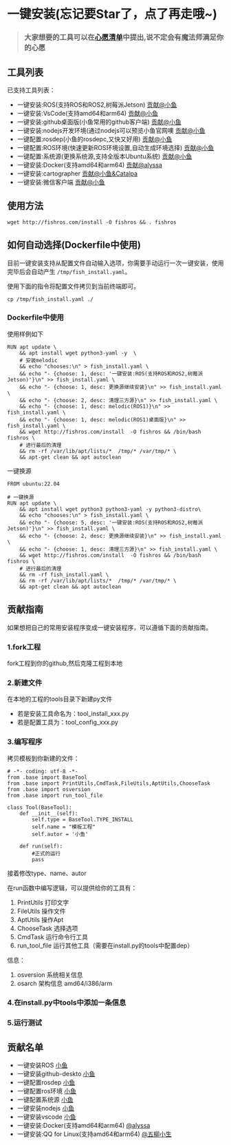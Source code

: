 # 一键安装(忘记要Star了，点了再走哦~)

> ### 大家想要的工具可以在[心愿清单](https://github.com/fishros/install/issues/2)中提出,说不定会有魔法师满足你的心愿

## 工具列表

已支持工具列表：

- 一键安装:ROS(支持ROS和ROS2,树莓派Jetson)  [贡献@小鱼](https://github.com/fishros)
- 一键安装:VsCode(支持amd64和arm64)  [贡献@小鱼](https://github.com/fishros)
- 一键安装:github桌面版(小鱼常用的github客户端)  [贡献@小鱼](https://github.com/fishros)
- 一键安装:nodejs开发环境(通过nodejs可以预览小鱼官网噢  [贡献@小鱼](https://github.com/fishros)
- 一键配置:rosdep(小鱼的rosdepc,又快又好用)  [贡献@小鱼](https://github.com/fishros)
- 一键配置:ROS环境(快速更新ROS环境设置,自动生成环境选择)  [贡献@小鱼](https://github.com/fishros)
- 一键配置:系统源(更换系统源,支持全版本Ubuntu系统)  [贡献@小鱼](https://github.com/fishros)
- 一键安装:Docker(支持amd64和arm64)  [贡献@alyssa](https://github.com/alyssa1024)
- 一键安装:cartographer  [贡献@小鱼&Catalpa ](https://github.com/fishros)
- 一键安装:微信客户端  [贡献@小鱼](https://github.com/fishros)



## 使用方法
```
wget http://fishros.com/install -O fishros && . fishros
```

## 如何自动选择(Dockerfile中使用)

目前一键安装支持从配置文件自动输入选项，你需要手动运行一次一键安装，使用完毕后会自动产生 `/tmp/fish_install.yaml`。

使用下面的指令将配置文件拷贝到当前终端即可。

```
cp /tmp/fish_install.yaml ./
```

### Dockerfile中使用

使用样例如下

```
RUN apt update \ 
    && apt install wget python3-yaml -y  \
    # 安装melodic
    && echo "chooses:\n" > fish_install.yaml \
    && echo "- {choose: 1, desc: '一键安装:ROS(支持ROS和ROS2,树莓派Jetson)'}\n" >> fish_install.yaml \
    && echo "- {choose: 1, desc: 更换源继续安装}\n" >> fish_install.yaml \
    && echo "- {choose: 2, desc: 清理三方源}\n" >> fish_install.yaml \
    && echo "- {choose: 1, desc: melodic(ROS1)}\n" >> fish_install.yaml \
    && echo "- {choose: 1, desc: melodic(ROS1)桌面版}\n" >> fish_install.yaml \
    && wget http://fishros.com/install  -O fishros && /bin/bash fishros \
    # 进行最后的清理
    && rm -rf /var/lib/apt/lists/*  /tmp/* /var/tmp/* \
    && apt-get clean && apt autoclean 
```
一键换源

```
FROM ubuntu:22.04

# 一键换源
RUN apt update \
    && apt install wget python3 python3-yaml -y python3-distro\
    && echo "chooses:\n" > fish_install.yaml \
    && echo "- {choose: 5, desc: '一键安装:ROS(支持ROS和ROS2,树莓派Jetson)'}\n" >> fish_install.yaml \
    && echo "- {choose: 2, desc: 更换源继续安装}\n" >> fish_install.yaml \
    && echo "- {choose: 1, desc: 清理三方源}\n" >> fish_install.yaml \
    && wget http://fishros.com/install  -O fishros && /bin/bash fishros \
    # 进行最后的清理
    && rm -rf fish_install.yaml \
    && rm -rf /var/lib/apt/lists/*  /tmp/* /var/tmp/* \
    && apt-get clean && apt autoclean 
```

## 贡献指南

如果想把自己的常用安装程序变成一键安装程序，可以遵循下面的贡献指南。

### 1.fork工程

fork工程到你的github,然后克隆工程到本地

### 2.新建文件

在本地的工程的tools目录下新建py文件

- 若是安装工具命名为：tool_install_xxx.py
- 若是配置工具为：tool_config_xxx.py

### 3.编写程序

拷贝模板到你新建的文件：

```
# -*- coding: utf-8 -*-
from .base import BaseTool
from .base import PrintUtils,CmdTask,FileUtils,AptUtils,ChooseTask
from .base import osversion
from .base import run_tool_file

class Tool(BaseTool):
    def __init__(self):
        self.type = BaseTool.TYPE_INSTALL
        self.name = "模板工程"
        self.autor = '小鱼'

    def run(self):
        #正式的运行
        pass
```

接着修改type、name、autor

在run函数中编写逻辑，可以提供给你的工具有：
1. PrintUtils 打印文字
2. FileUtils 操作文件
3. AptUtils 操作Apt
4. ChooseTask 选择选项
5. CmdTask 运行命令行工具
6. run_tool_file 运行其他工具（需要在install.py的tools中配置dep）

信息：
1. osversion 系统相关信息
2. osarch 架构信息 amd64/i386/arm

### 4.在install.py中tools中添加一条信息

### 5.运行测试


## 贡献名单

- 一键安装ROS [小鱼](https://github.com/fishros)
- 一键安装github-deskto [小鱼](https://github.com/fishros)
- 一键配置rosdep [小鱼](https://github.com/fishros)
- 一键配置ros环境 [小鱼](https://github.com/fishros)
- 一键配置系统源 [小鱼](https://github.com/fishros)
- 一键安装nodejs [小鱼](https://github.com/fishros)
- 一键安装vscode [小鱼](https://github.com/fishros)
- 一键安装:Docker(支持amd64和arm64) [@alyssa](https://github.com/alyssa1024)
- 一键安装:QQ for Linux(支持amd64和arm64) [@五柳小生](https://github.com/ninesunztx)
